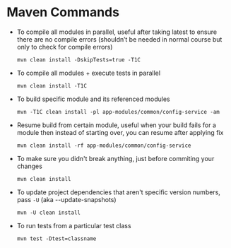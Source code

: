 # Maven Commands

* To compile all modules in parallel, useful after taking latest to ensure there are no compile errors (shouldn’t be needed in normal course but only to check for compile errors)
  ```
  mvn clean install -DskipTests=true -T1C
  ```

* To compile all modules + execute tests in parallel
  ```
  mvn clean install -T1C
  ```

* To build specific module and its referenced modules
  ```
  mvn -T1C clean install -pl app-modules/common/config-service -am 
  ```

* Resume build from certain module, useful when your build fails for a module then instead of starting over, you can resume after applying fix 
  ```
  mvn clean install -rf app-modules/common/config-service
  ```

* To make sure you didn't break anything, just before commiting your changes
  ```
  mvn clean install
  ```

* To update project dependencies that aren't specific version numbers, pass `-U` (aka --update-snapshots)
  ```
  mvn -U clean install
  ```
* To run tests from a particular test class
  ```
  mvn test -Dtest=classname
  ```